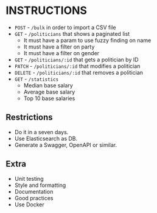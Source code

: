 # INSTRUCTIONS

- `POST` - `/bulk` in order to import a CSV file
- `GET` - `/politicians` that shows a paginated list
  - It must have a param to use fuzzy finding on name
  - It must have a filter on party
  - It must have a filter on gender
- `GET` - `/politicians/:id` that gets a politician by ID
- `PATCH` - `/politicians/:id` that modifies a politician
- `DELETE` - `/politicians/:id` that removes a politician
- `GET` - `/statistics`
  - Median base salary
  - Average base salary
  - Top 10 base salaries

## Restrictions

- Do it in a seven days.
- Use Elasticsearch as DB.
- Generate a Swagger, OpenAPI or similar.

## Extra

- Unit testing
- Style and formatting
- Documentation
- Good practices
- Use Docker
